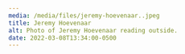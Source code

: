 ```yaml
---
media: /media/files/jeremy-hoevenaar..jpeg
title: Jeremy Hoevenaar
alt: Photo of Jeremy Hoevenaar reading outside.
date: 2022-03-08T13:34:00-0500
---
```

